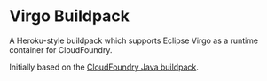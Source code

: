 Virgo Buildpack
===============

A Heroku-style buildpack which supports Eclipse Virgo as a runtime container for CloudFoundry.

Initially based on the [CloudFoundry Java buildpack](https://github.com/cloudfoundry/cloudfoundry-buildpack-java).
